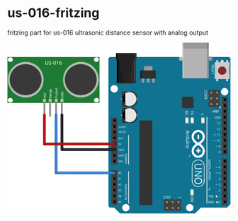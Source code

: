 # us-016-fritzing
fritzing part for us-016 ultrasonic distance sensor with analog output

![alt text](https://github.com/lemio/us-016-fritzing/raw/master/ultrasonic_sensor.svg "US-016 in context")
